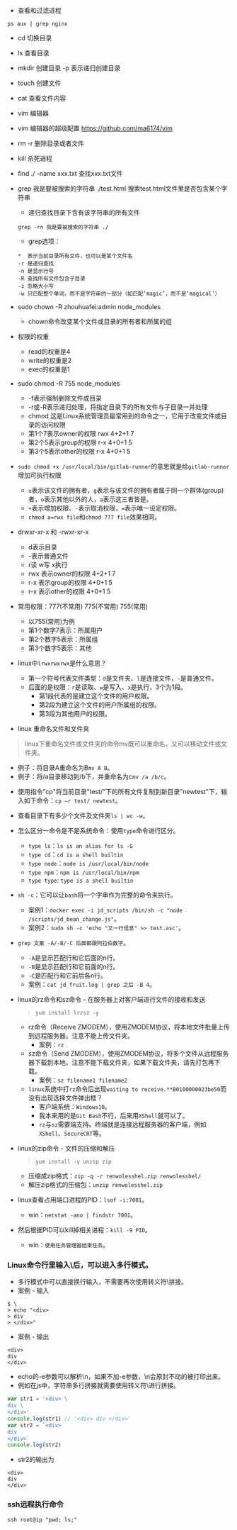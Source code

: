 * 查看和过滤进程
```
ps aux | grep nginx
```
* cd 切换目录
* ls 查看目录
* mkdir 创建目录 -p 表示递归创建目录
* touch 创建文件
* cat 查看文件内容
* vim 编辑器
* vim 编辑器的超级配置 https://github.com/ma6174/vim
* rm -r 删除目录或者文件
* kill 杀死进程
* find ./ -name xxx.txt 查找xxx.txt文件
* grep 我是要被搜索的字符串 ./test.html 搜索test.html文件里是否包含某个字符串
    - 递归查找目录下含有该字符串的所有文件
    ```
    grep -rn 我是要被搜索的字符串 ./
    ```
    - grep选项：
    ```
    *  表示当前目录所有文件，也可以是某个文件名
    -r 是递归查找
    -n 是显示行号
    -R 查找所有文件包含子目录
    -i 忽略大小写
    -w 只匹配整个单词，而不是字符串的一部分（如匹配‘magic’，而不是‘magical’）
    ```
* sudo chown -R zhouhuafei:admin node_modules
    - chown命令改变某个文件或目录的所有者和所属的组
* 权限的权重
    - read的权重是4
    - write的权重是2
    - exec的权重是1
* sudo chmod -R 755 node_modules
    - -f表示强制删除文件或目录
    - -r或-R表示递归处理，将指定目录下的所有文件与子目录一并处理
    - chmod 这是Linux系统管理员最常用到的命令之一，它用于改变文件或目录的访问权限
    - 第1个7表示owner的权限 rwx 4+2+1 7
    - 第2个5表示group的权限 r-x 4+0+1 5
    - 第3个5表示other的权限 r-x 4+0+1 5
* `sudo chmod +x /usr/local/bin/gitlab-runner`的意思就是给`gitlab-runner`增加可执行权限
  - `u`表示该文件的拥有者，`g`表示与该文件的拥有者属于同一个群体(group)者，`o`表示其他以外的人，`a`表示这三者皆是。
  - `+`表示增加权限、`-`表示取消权限，`=`表示唯一设定权限。
  - `chmod a=rwx file`和`chmod 777 file`效果相同。
* drwxr-xr-x 和 -rwxr-xr-x
    - d表示目录
    - -表示普通文件
    - r读 w写 x执行
    - rwx 表示owner的权限 4+2+1 7
    - r-x 表示group的权限 4+0+1 5
    - r-x 表示other的权限 4+0+1 5
* 常用权限：777(不常用) 775(不常用) 755(常用)
    - 以755(常用)为例
    - 第1个数字7表示：所属用户
    - 第2个数字5表示：所属组
    - 第3个数字5表示：其他
* linux中`lrwxrwxrwx`是什么意思？
  - 第一个符号代表文件类型：`d`是文件夹、`l`是连接文件，`-`是普通文件。
  - 后面的是权限：`r`是读取、`w`是写入、`x`是执行，3个为1段。
    - 第1段代表的是建立这个文件的用户权限。
    - 第2段为建立这个文件的用户所属组的权限。
    - 第3段为其他用户的权限。

* linux 重命名文件和文件夹
> linux下重命名文件或文件夹的命令mv既可以重命名，又可以移动文件或文件夹。
 - 例子：将目录A重命名为B```mv A B```。
 - 例子：将/a目录移动到/b下，并重命名为c```mv /a /b/c```。

* 使用指令"cp"将当前目录"test/"下的所有文件复制到新目录"newtest"下，输入如下命令：```cp –r test/ newtest```。

* 查看目录下有多少个文件及文件夹```ls | wc -w```。

* 怎么区分一命令是不是系统命令：使用`type`命令进行区分。
  - `type ls`：`ls is an alias for ls -G`
  - `type cd`：`cd is a shell builtin`
  - `type node`：`node is /usr/local/bin/node`
  - `type npm`：`npm is /usr/local/bin/npm`
  - `type type`: `type is a shell builtin`

* `sh -c`：它可以让`bash`将一个字串作为完整的命令来执行。
  - 案例1：`docker exec -i jd_scripts /bin/sh -c "node /scripts/jd_bean_change.js"`。
  - 案例2：`sudo sh -c 'echo "又一行信息" >> test.asc'`。

* `grep 文案 -A/-B/-C 后面都跟阿拉伯数字`。
  - `-A`是显示匹配行和它后面的n行。
  - `-B`是显示匹配行和它前面的n行。
  - `-C`是匹配行和它前后各n行。
  - 案例：`cat jd_fruit.log | grep 之后 -B 4`。

* linux的rz命令和sz命令 - 在服务器上对客户端进行文件的接收和发送
  > `yum install lrzsz -y`
  - rz命令（Receive ZMODEM），使用ZMODEM协议，将本地文件批量上传到远程服务器。注意不能上传文件夹。
    - 案例：`rz`
  - sz命令（Send ZMODEM），使用ZMODEM协议，将多个文件从远程服务器下载到本地。注意不能下载文件夹，如果下载文件夹，请先打包再下载。
    - 案例：`sz filename1 filename2`
  - `linux`系统中打`rz`命令后出现`waiting to receive.**B0100000023be50`而没有出现选择文件弹出框？
    - 客户端系统：`Windows10`。
    - 我本来用的是`Git Bash`不行，后来用`XShell`就可以了。
    - `rz`与`sz`需要端支持。终端就是连接远程服务器的客户端，例如`XShell`、`SecureCRT`等。

* linux的zip命令 - 文件的压缩和解压
  > `yum install -y unzip zip`
  - 压缩成zip格式：`zip -q -r renwolesshel.zip renwolesshel/`
  - 解压zip格式的压缩包：`unzip renwolesshel.zip`

* linux查看占用端口进程的PID：`lsof -i:7001`。
  - win：`netstat -ano | findstr 7001`。
* 然后根据PID可以kill掉相关进程：`kill -9 PID`。
  - win：`使用任务管理器结束任务`。

### Linux命令行里输入\后，可以进入多行模式。
* 多行模式中可以直接换行输入，不需要再次使用转义符\拼接。
* 案例 - 输入
```
$ \
> echo "<div>
> div
> </div>"
```
* 案例 - 输出
```
<div>
div
</div>
```
* echo的-e参数可以解析\n，如果不加-e参数，\n会原封不动的被打印出来。
* 例如在js中，字符串多行拼接就需要使用转义符\进行拼接。
```javascript
var str1 = '<div> \
div \
</div>'
console.log(str1) // '<div> div </div>'
var str2 = `<div>
div
</div>`
console.log(str2)
```
* str2的输出为
```
<div>
div
</div>
```

### ssh远程执行命令
```
ssh root@ip "pwd; ls;"
```
